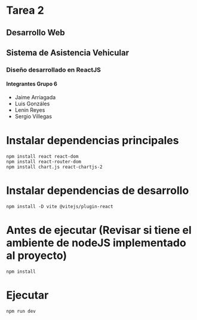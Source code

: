 # Tarea 2
## Desarrollo Web 

## Sistema de Asistencia Vehicular

### Diseño desarrollado en ReactJS

#### Integrantes Grupo 6

- Jaime Arriagada
- Luis Gonzáles
- Lenin Reyes
- Sergio Villegas

# Instalar dependencias principales

```
npm install react react-dom
npm install react-router-dom
npm install chart.js react-chartjs-2
```
# Instalar dependencias de desarrollo
```
npm install -D vite @vitejs/plugin-react
```
# Antes de ejecutar (Revisar si tiene el ambiente de nodeJS implementado al proyecto)
```
npm install
```
# Ejecutar
```
npm run dev
```
